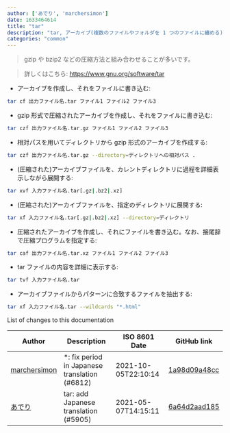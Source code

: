 ```yaml
---
author: ['あでり', 'marchersimon']
date: 1633464614
title: "tar"
description: "tar, アーカイブ(複数のファイルやフォルダを 1 つのファイルに纏める)の為のユーティリティー。"
categories: "common"
---
```

> gzip や bzip2 などの圧縮方法と組み合わせることが多いです。

> 詳しくはこちら: <https://www.gnu.org/software/tar>

- アーカイブを作成し、それをファイルに書き込む:

```bash
tar cf 出力ファイル名.tar ファイル1 ファイル2 ファイル3
```

- gzip 形式で圧縮されたアーカイブを作成し、それをファイルに書き込む:

```bash
tar czf 出力ファイル名.tar.gz ファイル1 ファイル2 ファイル3
```

- 相対パスを用いてディレクトリから gzip 形式のアーカイブを作成する:

```bash
tar czf 出力ファイル名.tar.gz --directory=ディレクトリへの相対パス .
```

- (圧縮された)アーカイブファイルを、カレントディレクトリに過程を詳細表示しながら展開する:

```bash
tar xvf 入力ファイル名.tar[.gz|.bz2|.xz]
```

- (圧縮された)アーカイブファイルを、指定のディレクトリに展開する:

```bash
tar xf 入力ファイル名.tar[.gz|.bz2|.xz] --directory=ディレクトリ
```

- 圧縮されたアーカイブを作成し、それにファイルを書き込む。なお、接尾辞で圧縮プログラムを指定する:

```bash
tar caf 出力ファイル名.tar.xz ファイル1 ファイル2 ファイル3
```

- tar ファイルの内容を詳細に表示する:

```bash
tar tvf 入力ファイル名.tar
```

- アーカイブファイルからパターンに合致するファイルを抽出する:

```bash
tar xf 入力ファイル名.tar --wildcards "*.html"
```
List of changes to this documentation


Author | Description | ISO 8601 Date | GitHub link
------|-----|-----|-----
[marchersimon](mailto:50295997+marchersimon@users.noreply.github.com) | *: fix period in Japanese translation (#6812) | 2021-10-05T22:10:14 | [1a98d09a48cc](https://github.com/tldr-pages/tldr/commit/1a98d09a48ccebe878f44c0afe6f0f89e1ac3518)
[あでり](mailto:61904065+shu-pf@users.noreply.github.com) | tar: add Japanese translation (#5905) | 2021-05-07T14:15:11 | [6a64d2aad185](https://github.com/tldr-pages/tldr/commit/6a64d2aad1859c1120506e0cb68ef0107cc6d515)

